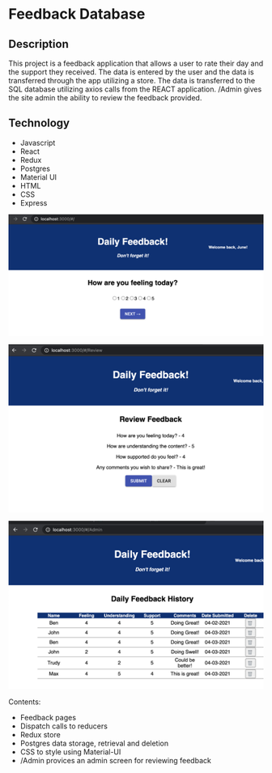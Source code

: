 # Feedback Database

## Description

This project is a feedback application that allows a user to rate their day and the support they received. The data is entered by the user and the data is transferred through the app utilizing a store. The data is transferred to the SQL database utilizing axios calls from the REACT application. /Admin gives the site admin the ability to review the feedback provided.

## Technology
- Javascript
- React
- Redux
- Postgres
- Material UI
- HTML
- CSS
- Express

![feedbackScreenshot](public/images/FeelingFeedback.png)

![feedbackScreenshot](public/images/ReviewFeedback.png)

![feedbackScreenshot](public/images/AdminFeedback.png)

Contents:
- Feedback pages
- Dispatch calls to reducers
- Redux store
- Postgres data storage, retrieval and deletion
- CSS to style using Material-UI
- /Admin provices an admin screen for reviewing feedback